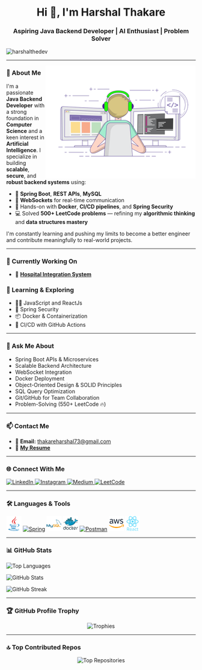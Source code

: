 <h1 align="center">Hi 👋, I'm Harshal Thakare</h1>
<h3 align="center">Aspiring Java Backend Developer | AI Enthusiast | Problem Solver</h3>

<p align="left">
  <img src="https://komarev.com/ghpvc/?username=harshalthedev&label=Profile%20views&color=0e75b6&style=flat" alt="harshalthedev" />
</p>

---
<img align="right" alt="Coding" width="400" src="https://raw.githubusercontent.com/devSouvik/devSouvik/master/gif3.gif" />


### 🚀 About Me

I'm a passionate **Java Backend Developer** with a strong foundation in **Computer Science** and a keen interest in **Artificial Intelligence**. I specialize in building **scalable**, **secure**, and **robust backend systems** using:

- 🔧 **Spring Boot**, **REST APIs**, **MySQL**
- 🔄 **WebSockets** for real-time communication
- 🧪 Hands-on with **Docker**, **CI/CD pipelines**, and **Spring Security**
- 💻 Solved **500+ LeetCode problems** — refining my **algorithmic thinking** and **data structures mastery**

I'm constantly learning and pushing my limits to become a better engineer and contribute meaningfully to real-world projects.

---

### 🧠 Currently Working On

- 🏥 [**Hospital Integration System**](https://github.com/Harshalthedev/Hospital-Intgeration_System)

### 🌱 Learning & Exploring

- 👩‍💻 JavaScript and ReactJs
- 🔐 Spring Security  
- 📦 Docker & Containerization  
- 🔁 CI/CD with GitHub Actions

---

### 💬 Ask Me About

- Spring Boot APIs & Microservices  
- Scalable Backend Architecture  
- WebSocket Integration  
- Docker Deployment  
- Object-Oriented Design & SOLID Principles  
- SQL Query Optimization  
- Git/GitHub for Team Collaboration  
- Problem-Solving (550+ LeetCode 🔥)

---

### 📫 Contact Me

- 📧 **Email:** thakareharshal73@gmail.com  
- 📄 [**My Resume**](https://drive.google.com/file/d/14G1NvMeB0HVAy7KHkq1KRL8vo0PzATPC/view?usp=drivesdk)

---

### 🌐 Connect With Me

<p align="left">
  <a href="https://linkedin.com/in/harshal-thakare-404835257" target="blank">
    <img src="https://raw.githubusercontent.com/rahuldkjain/github-profile-readme-generator/master/src/images/icons/Social/linked-in-alt.svg" alt="LinkedIn" height="30" width="40" />
  </a>
  <a href="https://instagram.com/harshal._25" target="blank">
    <img src="https://raw.githubusercontent.com/rahuldkjain/github-profile-readme-generator/master/src/images/icons/Social/instagram.svg" alt="Instagram" height="30" width="40" />
  </a>
  <a href="https://medium.com/@thakareharshal73" target="blank">
    <img src="https://raw.githubusercontent.com/rahuldkjain/github-profile-readme-generator/master/src/images/icons/Social/medium.svg" alt="Medium" height="30" width="40" />
  </a>
  <a href="https://www.leetcode.com/harshal-025" target="blank">
    <img src="https://raw.githubusercontent.com/rahuldkjain/github-profile-readme-generator/master/src/images/icons/Social/leet-code.svg" alt="LeetCode" height="30" width="40" />
  </a>
</p>

---

### 🛠️ Languages & Tools

<p align="left">
  <a href="https://www.java.com" target="_blank" rel="noreferrer"><img src="https://raw.githubusercontent.com/devicons/devicon/master/icons/java/java-original.svg" alt="Java" width="40" height="40"/></a>
  <a href="https://spring.io/" target="_blank" rel="noreferrer"><img src="https://www.vectorlogo.zone/logos/springio/springio-icon.svg" alt="Spring" width="40" height="40"/></a>
  <a href="https://www.mysql.com/" target="_blank" rel="noreferrer"><img src="https://raw.githubusercontent.com/devicons/devicon/master/icons/mysql/mysql-original-wordmark.svg" alt="MySQL" width="40" height="40"/></a>
  <a href="https://www.docker.com/" target="_blank" rel="noreferrer"><img src="https://raw.githubusercontent.com/devicons/devicon/master/icons/docker/docker-original-wordmark.svg" alt="Docker" width="40" height="40"/></a>
  <a href="https://postman.com" target="_blank" rel="noreferrer"><img src="https://www.vectorlogo.zone/logos/getpostman/getpostman-icon.svg" alt="Postman" width="40" height="40"/></a>
  <a href="https://aws.amazon.com" target="_blank" rel="noreferrer"><img src="https://raw.githubusercontent.com/devicons/devicon/master/icons/amazonwebservices/amazonwebservices-original-wordmark.svg" alt="AWS" width="40" height="40"/></a>
  <a href="https://reactjs.org/" target="_blank" rel="noreferrer"><img src="https://raw.githubusercontent.com/devicons/devicon/master/icons/react/react-original-wordmark.svg" alt="React" width="40" height="40"/></a>
</p>

---

### 📊 GitHub Stats

<p align="left">
  <img src="https://github-readme-stats.vercel.app/api/top-langs?username=harshalthedev&show_icons=true&locale=en&layout=compact" alt="Top Languages" />
</p>

<p align="left">
  <img src="https://github-readme-stats.vercel.app/api?username=harshalthedev&show_icons=true&locale=en" alt="GitHub Stats" />
</p>

<p align="left">
  <img src="https://github-readme-streak-stats.herokuapp.com/?user=harshalthedev&" alt="GitHub Streak" />
</p>

---

### 🏆 GitHub Profile Trophy

<p align="center">
  <img src="https://github-profile-trophy.vercel.app/?username=harshalthedev&theme=flat" alt="Trophies" />
</p>

---

### 🔝 Top Contributed Repos

<p align="center">
  <img src="https://github-contributor-stats.vercel.app/api?username=Harshalthedev&limit=5&theme=flat&combine_all_yearly_contributions=true" alt="Top Repositories" />
</p>
